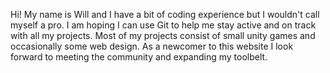 Hi! My name is Will and I have a bit of coding experience but I wouldn't call myself a pro.
I am hoping I can use Git to help me stay active and on track with all my projects.
Most of my projects consist of small unity games and occasionally some web design. 
As a newcomer to this website I look forward to meeting the community and expanding my toolbelt. 
<!---
Wilbertodd68/Wilbertodd68 is a ✨ special ✨ repository because its `README.md` (this file) appears on your GitHub profile.
You can click the Preview link to take a look at your changes.
--->
